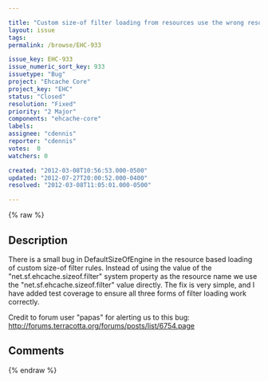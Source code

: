 ```yaml
---

title: "Custom size-of filter loading from resources use the wrong resource name."
layout: issue
tags: 
permalink: /browse/EHC-933

issue_key: EHC-933
issue_numeric_sort_key: 933
issuetype: "Bug"
project: "Ehcache Core"
project_key: "EHC"
status: "Closed"
resolution: "Fixed"
priority: "2 Major"
components: "ehcache-core"
labels: 
assignee: "cdennis"
reporter: "cdennis"
votes:  0
watchers: 0

created: "2012-03-08T10:56:53.000-0500"
updated: "2012-07-27T20:00:52.000-0400"
resolved: "2012-03-08T11:05:01.000-0500"

---
```




{% raw %}



## Description

<div markdown="1" class="description">

There is a small bug in DefaultSizeOfEngine in the resource based loading of custom size-of filter rules.  Instead of using the value of the "net.sf.ehcache.sizeof.filter" system property as the resource name we use the "net.sf.ehcache.sizeof.filter" value directly.  The fix is very simple, and I have added test coverage to ensure all three forms of filter loading work correctly.

Credit to forum user "papas" for alerting us to this bug: http://forums.terracotta.org/forums/posts/list/6754.page

</div>

## Comments



{% endraw %}
